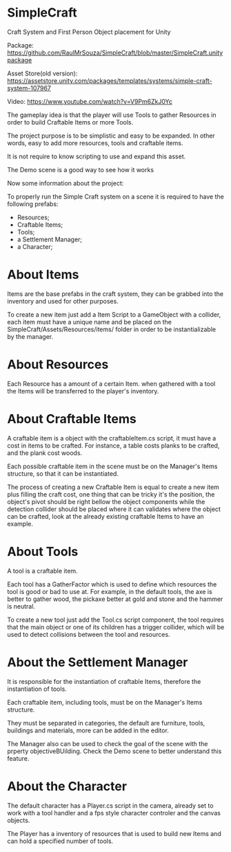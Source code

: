 # SimpleCraft
Craft System and First Person Object placement for Unity

Package: https://github.com/RaulMrSouza/SimpleCraft/blob/master/SimpleCraft.unitypackage

Asset Store(old version): https://assetstore.unity.com/packages/templates/systems/simple-craft-system-107967

Video: https://www.youtube.com/watch?v=V9Pm6ZkJ0Yc

The gameplay idea is that the player will use Tools to gather Resources in order 
to build Craftable Items or more Tools.

The project purpose is to be simplistic and easy to be expanded. In other words, easy 
to add more resources, tools and craftable items.

It is not require to know scripting to use and expand this asset.

The Demo scene is a good way to see how it works

Now some information about the project:

To properly run the Simple Craft system on a scene it is required to have the 
following prefabs:

- Resources; 
- Craftable Items;
- Tools;
- a Settlement Manager; 
- a Character;

# About Items

Items are the base prefabs in the craft system, they can be grabbed into 
the inventory and used for other purposes.

To create a new item just add a Item Script to a GameObject with a collider,
each item must have a unique name and be placed on the SimpleCraft/Assets/Resources/items/
folder in order to be instantializable by the manager.

# About Resources

Each Resource has a amount of a certain Item. when gathered with a tool the Items
will be transferred to the player's inventory.

# About Craftable Items

A craftable item is a object with the craftableItem.cs script, it must have a 
cost in items to be crafted. For instance, a table costs planks to be 
crafted, and the plank cost woods.

Each possible craftable item in the scene must be on the Manager's Items structure, 
so that it can be instantiated.

The process of creating a new Craftable Item is equal to create a new item plus 
filling the craft cost, one thing that can be tricky it's the position, the object's
pivot should be right bellow the object components while the detection collider
should be placed where it can validates where the object can be crafted, look at
the already existing craftable Items to have an example.

# About Tools

A tool is a craftable item.

Each tool has a GatherFactor which is used to define which resources the tool 
is good or bad to use at. For example, in the default tools, the axe is better 
to gather wood, the pickaxe better at gold and stone and the hammer is neutral.

To create a new tool just add the Tool.cs script component, the tool requires that 
the main object or one of its children has a trigger collider, which will be used to 
detect collisions between the tool and resources.

# About the Settlement Manager

It is responsible for the instantiation of craftable Items, therefore the 
instantiation of tools.

Each craftable item, including tools, must be on the Manager's Items structure.

They must be separated in categories, the default are furniture, tools, buildings
and materials, more can be added in the editor.

The Manager also can be used to check the goal of the scene with the prperty 
objectiveBUilding. Check the Demo scene to better understand this feature.

# About the Character

The default character has a Player.cs script in the camera, already set to work with a tool handler and a fps style character controler
and the canvas objects.

The Player has a inventory of resources that is used to build new Items and can hold a
 specified number of tools. 
